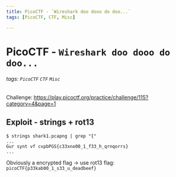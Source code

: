 ```yaml
---
title: PicoCTF - `Wireshark doo dooo do doo...`
tags: [PicoCTF, CTF, Misc]

---
```


# PicoCTF - `Wireshark doo dooo do doo...`
###### tags: `PicoCTF` `CTF` `Misc`
Challenge: https://play.picoctf.org/practice/challenge/115?category=4&page=1


## Exploit - strings + rot13
```bash!
$ strings shark1.pcapng | grep "{"
...
Gur synt vf cvpbPGS{c33xno00_1_f33_h_qrnqorrs}
...
```
Obviously a encrypted flag $\to$ use rot13
flag: `picoCTF{p33kab00_1_s33_u_deadbeef}`